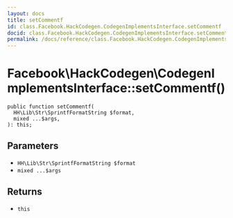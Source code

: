 ```yaml
---
layout: docs
title: setCommentf
id: class.Facebook.HackCodegen.CodegenImplementsInterface.setCommentf
docid: class.Facebook.HackCodegen.CodegenImplementsInterface.setCommentf
permalink: /docs/reference/class.Facebook.HackCodegen.CodegenImplementsInterface.setCommentf/
---
```

# Facebook\\HackCodegen\\CodegenImplementsInterface::setCommentf()




``` Hack
public function setCommentf(
  HH\Lib\Str\SprintfFormatString $format,
  mixed ...$args,
): this;
```




## Parameters




+ ` HH\Lib\Str\SprintfFormatString $format `
+ ` mixed ...$args `




## Returns




* ` this `